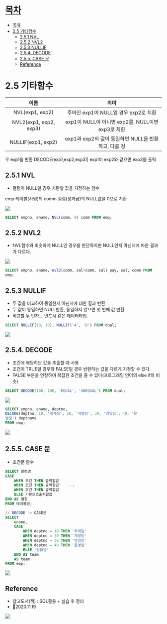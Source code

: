 # [목차](#목차)
- [목차](#목차)
- [2.5 기타함수](#25-기타함수)
  - [2.5.1 NVL](#251-nvl)
  - [2.5.2 NVL2](#252-nvl2)
  - [2.5.3 NULLIF](#253-nullif)
  - [2.5.4. DECODE](#254-decode)
  - [2.5.5. CASE 문](#255-case-문)
  - [Reference](#reference)
  

# 2.5 기타함수

이름| 의미|
|:-:|:-:|
NVL(exp1, exp2)| 주어진 exp1이 NULL일 경우 exp2로 치환
NVL2(exp1, exp2, exp3)| exp1이 NULL이 아니면 exp2를,  NULL이면 exp3로 치환
NULLIF(exp1, exp2)| exp1과 exp2의 값이 동일하면 NULL을 반환하고, 다를 경
우 exp1을 반환
DECODE(exp1,exp2,exp3)| exp1이 exp2와 같으면 exp3를 출력

## 2.5.1 NVL
- 컬럼이 NULL일 경우 치환할 값을 지정하는 함수

emp 테이블(사원)의 comm 컬럼(성과금)의 NULL값을 0으로 치환

![](https://images.velog.io/images/withcolinsong/post/2d76bc67-2f30-47fb-87ce-126ee7187ee5/image.png)
```sql
SELECT empno, ename, NVL(comm, 0) comm FROM emp;
```



## 2.5.2 NVL2
- NVL함수와 비슷하게 NULL인 경우를 판단하지만 NULL인지 아닌지에 따른 결과가 다르다.
  
![](https://images.velog.io/images/withcolinsong/post/86d796c1-f71e-4d4c-8f4e-a041520c6675/image.png)
```sql
SELECT empno, ename, nvl2(comm, sal+comm, sal) pay, sal, comm FROM
emp;
```

## 2.5.3 NULLIF
- 두 값을 비교하여 동일한지 아닌지에 대한 결과 반환
- 두 값이 동일하면 NULL반환, 동일하지 않으면 첫 번째 값 반환
- 비교할 두 인자는 반드시 같은 데이터타입.

```sql
SELECT NULLIF(10, 10), NULLIF('A', 'B') FROM dual;
```
![](https://images.velog.io/images/withcolinsong/post/e92a5502-f127-4a25-bfdf-9d341785f831/image.png)


## 2.5.4. DECODE

- 조건에 해당하는 값을 추출할 때 사용
- 조건이 TRUE일 경우와 FALSE일 경우 반환하는 값을 다르게 지정할 수 있다.
-  FALSE 부분을 연장하여 복잡한 조건을 줄 수 있다(프로그래밍 언어의 else if와 비슷)
  
```sql
SELECT DECODE(100, 100, 'EQUAL', 'UNEQUAL') FROM dual;
```

![](https://images.velog.io/images/withcolinsong/post/7c219cd4-453b-4a3a-9749-41a94f2dafec/image.png)

```sql
SELECT empno, ename, deptno,
DECODE(deptno, 10, '회계팀', 20, '개발팀', 30, '영업팀', 40, '운
영팀') deptname
FROM emp;
```
![](https://images.velog.io/images/withcolinsong/post/7416f2d5-c0db-474d-b1d0-6ab163454161/image.png)

## 2.5.5. CASE 문
- 조건문 함수

```sql
SELECT 컬럼명
CASE    
	WHEN 조건 THEN 출력할값    
	WHEN 조건 THEN 출력할값    ...    
	WHEN 조건 THEN 출력할값    
	ELSE 기본으로출력할값
END AS 별칭
FROM 테이블명;
```

```sql
// DECODE -> CASE문
SELECT
    ename, 
    CASE 
        WHEN deptno = 10 THEN '회계팀'
        WHEN deptno = 20 THEN '개발팀'
        WHEN deptno = 30 THEN '영업팀'
        WHEN deptno = 40 THEN '운영팀'
        ELSE '팀없음'
    END AS team
    AS team
FROM emp;
```
![](https://images.velog.io/images/withcolinsong/post/a88ea024-94ce-4583-8ea1-331921299d2d/image.png)

## Reference
- 참고도서(책) : SQL활용 + 실습 후 정리
- 🎈2020.11.19

![](https://images.velog.io/images/withcolinsong/post/8dc5159f-5174-49f0-8cca-748d6cd38345/image.png)